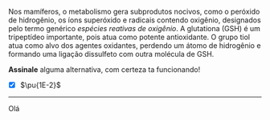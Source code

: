 Nos mamíferos, o metabolismo gera subprodutos nocivos, como o peróxido de hidrogênio, os íons superóxido e radicais contendo oxigênio, designados pelo termo genérico *espécies reativas de oxigênio*. A glutationa (GSH) é um tripeptídeo importante, pois atua como potente antioxidante. O grupo tiol atua como alvo dos agentes oxidantes, perdendo um átomo de hidrogênio e formando uma ligação dissulfeto com outra molécula de GSH.

**Assinale** alguma alternativa, com certeza ta funcionando! 

- [x] $\pu{1E-2}$

---

Olá

